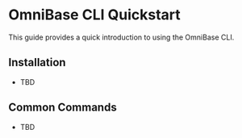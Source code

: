 <!-- === OmniNode:Metadata ===
metadata_version: 0.1.0
protocol_version: 1.1.0
owner: OmniNode Team
copyright: OmniNode Team
schema_version: 1.1.0
name: cli_quickstart.md
version: 1.0.0
uuid: 4679177b-2432-46ad-b6da-a1f70095bedb
author: OmniNode Team
created_at: 2025-05-28T12:40:26.394354
last_modified_at: 2025-05-28T17:20:05.173704
description: Stamped by ONEX
state_contract: state_contract://default
lifecycle: active
hash: 1cc66278e909651d118d4fbb43064f0c4ca63a825ea022fdf7f494c3d2df818e
entrypoint: python@cli_quickstart.md
runtime_language_hint: python>=3.11
namespace: omnibase.stamped.cli_quickstart
meta_type: tool
<!-- === /OmniNode:Metadata === -->


# OmniBase CLI Quickstart

This guide provides a quick introduction to using the OmniBase CLI.

## Installation
- TBD

## Common Commands
- TBD
